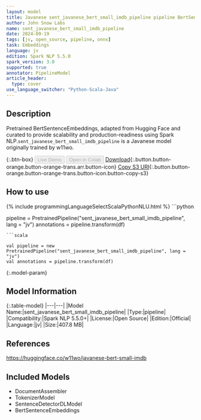 ```yaml
---
layout: model
title: Javanese sent_javanese_bert_small_imdb_pipeline pipeline BertSentenceEmbeddings from w11wo
author: John Snow Labs
name: sent_javanese_bert_small_imdb_pipeline
date: 2024-09-19
tags: [jv, open_source, pipeline, onnx]
task: Embeddings
language: jv
edition: Spark NLP 5.5.0
spark_version: 3.0
supported: true
annotator: PipelineModel
article_header:
  type: cover
use_language_switcher: "Python-Scala-Java"
---
```


## Description

Pretrained BertSentenceEmbeddings, adapted from Hugging Face and curated to provide scalability and production-readiness using Spark NLP.`sent_javanese_bert_small_imdb_pipeline` is a Javanese model originally trained by w11wo.

{:.btn-box}
<button class="button button-orange" disabled>Live Demo</button>
<button class="button button-orange" disabled>Open in Colab</button>
[Download](https://s3.amazonaws.com/auxdata.johnsnowlabs.com/public/models/sent_javanese_bert_small_imdb_pipeline_jv_5.5.0_3.0_1726783004056.zip){:.button.button-orange.button-orange-trans.arr.button-icon}
[Copy S3 URI](s3://auxdata.johnsnowlabs.com/public/models/sent_javanese_bert_small_imdb_pipeline_jv_5.5.0_3.0_1726783004056.zip){:.button.button-orange.button-orange-trans.button-icon.button-copy-s3}

## How to use



<div class="tabs-box" markdown="1">
{% include programmingLanguageSelectScalaPythonNLU.html %}
```python

pipeline = PretrainedPipeline("sent_javanese_bert_small_imdb_pipeline", lang = "jv")
annotations =  pipeline.transform(df)   

```
```scala

val pipeline = new PretrainedPipeline("sent_javanese_bert_small_imdb_pipeline", lang = "jv")
val annotations = pipeline.transform(df)

```
</div>

{:.model-param}
## Model Information

{:.table-model}
|---|---|
|Model Name:|sent_javanese_bert_small_imdb_pipeline|
|Type:|pipeline|
|Compatibility:|Spark NLP 5.5.0+|
|License:|Open Source|
|Edition:|Official|
|Language:|jv|
|Size:|407.8 MB|

## References

https://huggingface.co/w11wo/javanese-bert-small-imdb

## Included Models

- DocumentAssembler
- TokenizerModel
- SentenceDetectorDLModel
- BertSentenceEmbeddings